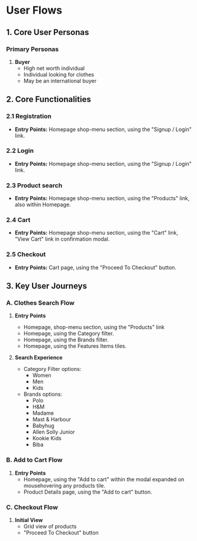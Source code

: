 # User Flows

## 1. Core User Personas

### Primary Personas
1. **Buyer**
   - High net worth individual
   - Individual looking for clothes
   - May be an international buyer

## 2. Core Functionalities

### 2.1 Registration
- **Entry Points:** Homepage shop-menu section, using the "Signup / Login" link.

### 2.2 Login
- **Entry Points:** Homepage shop-menu section, using the "Signup / Login" link.

### 2.3 Product search
- **Entry Points:** Homepage shop-menu section, using the "Products" link, also within Homepage.

### 2.4 Cart
- **Entry Points:** Homepage shop-menu section, using the "Cart" link, "View Cart" link in confirmation modal.

### 2.5 Checkout
- **Entry Points:** Cart page, using the "Proceed To Checkout" button.

## 3. Key User Journeys

### A. Clothes Search Flow
1. **Entry Points**
   - Homepage, shop-menu section, using the "Products" link
   - Homepage, using the Category filter.
   - Homepage, using the Brands filter.
   - Homepage, using the Features Items tiles.

2. **Search Experience**
   - Category Filter options:
     - Women
     - Men
     - Kids
   - Brands options:
     - Polo
     - H&M
     - Madame
     - Mast & Harbour
     - Babyhug
     - Allen Solly Junior
     - Kookie Kids
     - Biba

### B. Add to Cart Flow
1. **Entry Points**
   - Homepage, using the "Add to cart" within the modal expanded on mousehovering any products tile.
   - Product Details page, using the "Add to cart" button.

### C. Checkout Flow
1. **Initial View**
   - Grid view of products
   - "Proceed To Checkout" button
